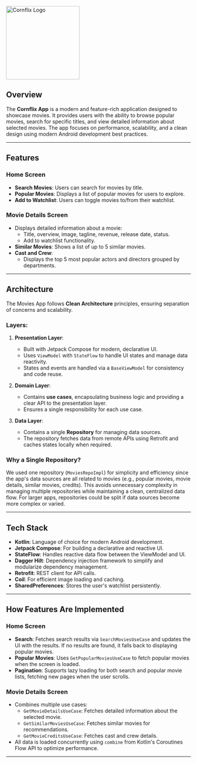 
 <img src="https://github.com/user-attachments/assets/b57fa8f3-a2f9-4287-827e-abd11a42abe5" alt="Cornflix Logo" width="200" height="200">


## Overview

The **Cornflix App** is a modern and feature-rich application designed to showcase movies. It provides users with the ability to browse popular movies, search for specific titles, and view detailed information about selected movies. The app focuses on performance, scalability, and a clean design using modern Android development best practices.

---







## Features

### Home Screen
- **Search Movies**: Users can search for movies by title.
- **Popular Movies**: Displays a list of popular movies for users to explore.
- **Add to Watchlist**: Users can toggle movies to/from their watchlist.

### Movie Details Screen
- Displays detailed information about a movie:
    - Title, overview, image, tagline, revenue, release date, status.
    - Add to watchlist functionality.
- **Similar Movies**: Shows a list of up to 5 similar movies.
- **Cast and Crew**:
    - Displays the top 5 most popular actors and directors grouped by departments.

---

## Architecture

The Movies App follows **Clean Architecture** principles, ensuring separation of concerns and scalability.

### Layers:
1. **Presentation Layer**:
    - Built with Jetpack Compose for modern, declarative UI.
    - Uses `ViewModel` with `StateFlow` to handle UI states and manage data reactivity.
    - States and events are handled via a `BaseViewModel` for consistency and code reuse.

2. **Domain Layer**:
    - Contains **use cases**, encapsulating business logic and providing a clear API to the presentation layer.
    - Ensures a single responsibility for each use case.

3. **Data Layer**:
    - Contains a single **Repository** for managing data sources.
    - The repository fetches data from remote APIs using Retrofit and caches states locally when required.

### Why a Single Repository?
We used one repository (`MoviesRepoImpl`) for simplicity and efficiency since the app's data sources are all related to movies (e.g., popular movies, movie details, similar movies, credits). This avoids unnecessary complexity in managing multiple repositories while maintaining a clean, centralized data flow. For larger apps, repositories could be split if data sources become more complex or varied.

---

## Tech Stack

- **Kotlin**: Language of choice for modern Android development.
- **Jetpack Compose**: For building a declarative and reactive UI.
- **StateFlow**: Handles reactive data flow between the ViewModel and UI.
- **Dagger Hilt**: Dependency injection framework to simplify and modularize dependency management.
- **Retrofit**: REST client for API calls.
- **Coil**: For efficient image loading and caching.
- **SharedPreferences**: Stores the user's watchlist persistently.

---

## How Features Are Implemented

### Home Screen
- **Search**: Fetches search results via `SearchMoviesUseCase` and updates the UI with the results. If no results are found, it falls back to displaying popular movies.
- **Popular Movies**: Uses `GetPopularMoviesUseCase` to fetch popular movies when the screen is loaded.
- **Pagination**: Supports lazy loading for both search and popular movie lists, fetching new pages when the user scrolls.

### Movie Details Screen
- Combines multiple use cases:
    - `GetMovieDetailsUseCase`: Fetches detailed information about the selected movie.
    - `GetSimilarMoviesUseCase`: Fetches similar movies for recommendations.
    - `GetMovieCreditsUseCase`: Fetches cast and crew details.
- All data is loaded concurrently using `combine` from Kotlin's Coroutines Flow API to optimize performance.

---

